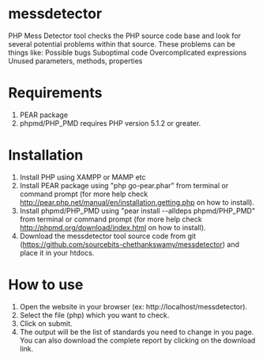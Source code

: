 messdetector
============

PHP Mess Detector tool checks the PHP source code base and look for several potential problems within that source. These problems can be things like:  Possible bugs Suboptimal code Overcomplicated expressions Unused parameters, methods, properties

Requirements
============

1. PEAR package
2. phpmd/PHP_PMD requires PHP version 5.1.2 or greater.

Installation
============

1. Install PHP using XAMPP or MAMP etc
2. Install PEAR package using "php go-pear.phar" from terminal or command prompt (for more help check http://pear.php.net/manual/en/installation.getting.php on how to install).
3. Install phpmd/PHP_PMD using "pear install --alldeps phpmd/PHP_PMD" from terminal or command prompt (for more help check http://phpmd.org/download/index.html on how to install).
4. Download the messdetector tool source code from git (https://github.com/sourcebits-chethankswamy/messdetector) and place it in your htdocs.

How to use
==========

1. Open the website in your browser (ex: http://localhost/messdetector).
2. Select the file (php) which you want to check.
3. Click on submit.
4. The output will be the list of standards you need to change in you page. You can also download the complete report by clicking on the download link.